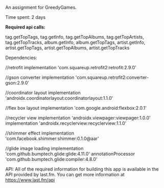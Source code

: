 An assignment for GreedyGames.

Time spent: 2 days

**Required api calls:**


tag.getTopTags,
tag.getInfo,
tag.getTopAlbums,
tag.getTopArtists,
tag.getTopTracks,
album.getInfo,
album.getTopTags,
artist.getInfo,
artist.getTopTags,
artist.getTopAlbums,
artist.getTopTracks

Dependencies:

//retrofit
implementation 'com.squareup.retrofit2:retrofit:2.9.0'

//gson converter
implementation 'com.squareup.retrofit2:converter-gson:2.9.0'

//coordinator layout
implementation 'androidx.coordinatorlayout:coordinatorlayout:1.1.0'

//flex box layout
implementation 'com.google.android:flexbox:2.0.1'

//recycler view
implementation 'androidx.viewpager:viewpager:1.0.0'
implementation 'androidx.recyclerview:recyclerview:1.1.0'

//shimmer effect
implementation 'com.facebook.shimmer:shimmer:0.1.0@aar'

//glide image loading
implementation 'com.github.bumptech.glide:glide:4.11.0'
annotationProcessor 'com.github.bumptech.glide:compiler:4.8.0'

API:
All of the required information for building this app is available in the API provided by last.fm. You can get more information at https://www.last.fm/api

